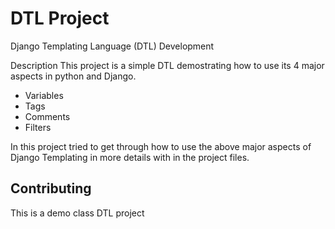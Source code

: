 # DTL Project

Django Templating Language (DTL) Development

Description
This project is a simple DTL demostrating how to use its 4 major aspects in python and Django.

- Variables
- Tags
- Comments
- Filters

In this project tried to get through how to use the above major aspects of Django Templating in more details with in the project files.
 
## Contributing
This is a demo class DTL project
 
  
